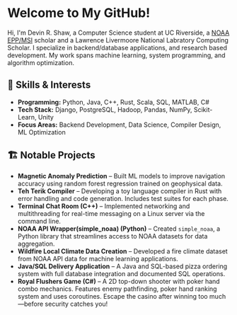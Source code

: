 # Welcome to My GitHub!  

Hi, I'm Devin R. Shaw, a Computer Science student at UC Riverside, a [NOAA EPP/MSI](https://www.noaa.gov/office-education/epp-msi) scholar and a Lawrence Livermoore National Labratory Computing Scholar. I specialize in backend/database applications, and research based development. My work spans machine learning, system programming, and algorithm optimization.  

## 🔧 Skills & Interests  
- **Programming:** Python, Java, C++, Rust, Scala, SQL, MATLAB, C#
- **Tech Stack:** Django, PostgreSQL, Hadoop, Pandas, NumPy, Scikit-Learn, Unity 
- **Focus Areas:** Backend Development, Data Science, Compiler Design, ML Optimization  

## 🏗️ Notable Projects  
- **Magnetic Anomaly Prediction** – Built ML models to improve navigation accuracy using random forest regression trained on geophysical data.  
- **Teh Terik Compiler** – Developing a toy language compiler in Rust with error handling and code generation. Includes test suites for each phase.  
- **Terminal Chat Room (C++)** – Implemented networking and multithreading for real-time messaging on a Linux server via the command line.  
- **NOAA API Wrapper(simple_noaa) (Python)** – Created `simple_noaa`, a Python library that streamlines access to NOAA datasets for data aggregation. 
- **Wildfire Local Climate Data Creation** – Developed a fire climate dataset from NOAA API data for machine learning applications.  
- **Java/SQL Delivery Application** – A Java and SQL-based pizza ordering system with full database integration and documented SQL operations.  
- **Royal Flushers Game (C#)** – A 2D top-down shooter with poker hand combo mechanics. Features enemy pathfinding, poker hand ranking system and uses coroutines. Escape the casino after winning too much—before security catches you!

